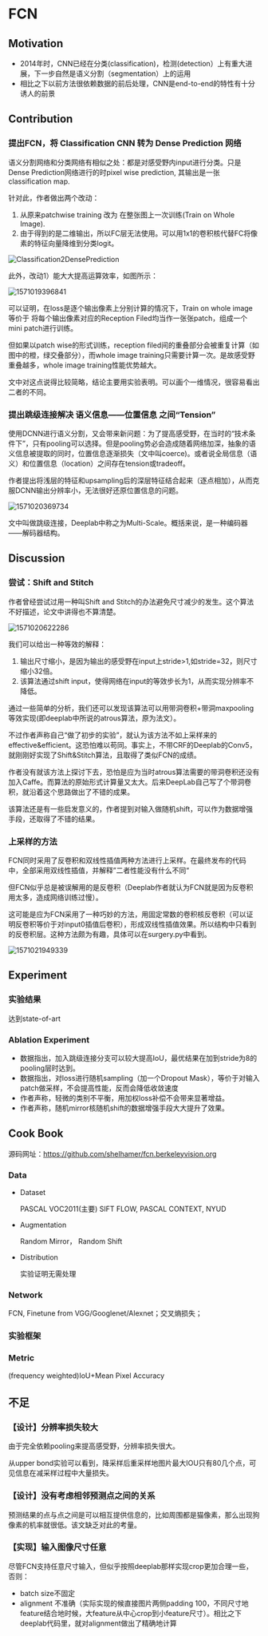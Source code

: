 # FCN



## Motivation

* 2014年时，CNN已经在分类(classification)，检测(detection）上有重大进展，下一步自然是语义分割（segmentation）上的运用
* 相比之下以前方法很依赖数据的前后处理，CNN是end-to-end的特性有十分诱人的前景

## Contribution

### 提出FCN，将 Classification CNN 转为 Dense Prediction  网络

语义分割网络和分类网络有相似之处：都是对感受野内input进行分类。只是Dense Prediction网络进行的时pixel wise prediction, 其输出是一张classification map.

针对此，作者做出两个改动：

1. 从原来patchwise training 改为 在整张图上一次训练(Train on Whole Image).
2. 由于得到的是二维输出，所以FC层无法使用。可以用1x1的卷积核代替FC将像素的特征向量降维到分类logit。

![Classification2DensePrediction](FCN.assets/1571018843018.png)

此外，改动1）能大大提高运算效率，如图所示：

![1571019396841](FCN.assets/1571019396841.png)

可以证明，在loss是逐个输出像素上分别计算的情况下，Train on whole image 等价于 将每个输出像素对应的Reception Filed均当作一张张patch，组成一个mini patch进行训练。

但如果以patch wise的形式训练，reception filed间的重叠部分会被重复计算（如图中的橙，绿交叠部分），而whole image training只需要计算一次。是故感受野重叠越多，whole image training性能优势越大。

文中对这点说得比较简略，结论主要用实验表明。可以画个一维情况，很容易看出二者的不同。

### 提出跳级连接解决 语义信息——位置信息 之间“Tension”

使用DCNN进行语义分割，又会带来新问题：为了提高感受野，在当时的“技术条件下”，只有pooling可以选择。但是pooling势必会造成随着网络加深，抽象的语义信息被提取的同时，位置信息逐渐损失（文中叫coerce)。或者说全局信息（语义）和位置信息（location）之间存在tension或tradeoff。

作者提出将浅层的特征和upsampling后的深层特征结合起来（逐点相加），从而克服DCNN输出分辨率小，无法很好还原位置信息的问题。

![1571020369734](FCN.assets/1571020369734.png)

文中叫做跳级连接，Deeplab中称之为Multi-Scale。概括来说，是一种编码器——解码器结构。

## Discussion

### 尝试：Shift and Stitch

作者曾经尝试过用一种叫Shift and Stitch的办法避免尺寸减少的发生。这个算法不好描述，论文中讲得也不算清楚。

![1571020622286](FCN.assets/1571020622286.png)

我们可以给出一种等效的解释：

1. 输出尺寸缩小，是因为输出的感受野在input上stride>1,如stride=32，则尺寸缩小32倍。
2. 该算法通过shift input，使得网络在input的等效步长为1，从而实现分辨率不降低。

通过一些简单的分析，我们还可以发现该算法可以用带洞卷积+带洞maxpooling等效实现(即deeplab中所说的atrous算法，原为法文）。

不过作者声称自己“做了初步的实验”，就认为该方法不如上采样来的effective&efficient。这恐怕难以苟同。事实上，不带CRF的Deeplab的Conv5，就刚刚好实现了Shift&Stitch算法，且取得了类似FCN的成绩。

作者没有就该方法上探讨下去，恐怕是应为当时atrous算法需要的带洞卷积还没有加入Caffe。而算法的原始形式计算量又太大。后来DeepLab自己写了个带洞卷积，就沿着这个思路做出了不错的成果。

该算法还是有一些启发意义的，作者提到对输入做随机shift，可以作为数据增强手段，还取得了不错的结果。

### 上采样的方法

FCN同时采用了反卷积和双线性插值两种方法进行上采样。在最终发布的代码中，全部采用双线性插值，并解释”二者性能没有什么不同“

但FCN似乎总是被误解用的是反卷积（Deeplab作者就认为FCN就是因为反卷积用太多，造成网络训练过慢）。

这可能是应为FCN采用了一种巧妙的方法，用固定常数的卷积核反卷积（可以证明反卷积等价于对input0插值后卷积），形成双线性插值效果。所以结构中只看到的反卷积层。这种方法颇为有趣，具体可以在surgery.py中看到。

![1571021949339](FCN.assets/1571021949339.png)

## Experiment

### 实验结果

达到state-of-art

### Ablation Experiment

* 数据指出，加入跳级连接分支可以较大提高IoU，最优结果在加到stride为8的pooling层时达到。
* 数据指出，对loss进行随机sampling（加一个Dropout Mask），等价于对输入patch做采样，不会提高性能，反而会降低收敛速度
* 作者声称，轻微的类别不平衡，用加权loss补偿不会带来显著增益。
* 作者声称，随机mirror核随机shift的数据增强手段大大提升了效果。

## Cook Book

源码网址：https://github.com/shelhamer/fcn.berkeleyvision.org

### Data

* Dataset

  PASCAL VOC2011(主要) SIFT FLOW, PASCAL CONTEXT, NYUD

* Augmentation

  Random Mirror， Random Shift

* Distribution

  实验证明无需处理

### Network

FCN, Finetune from VGG/Googlenet/Alexnet；交叉熵损失；

### 实验框架

### Metric

(frequency weighted)IoU+Mean Pixel Accuracy

## 不足

### 【设计】分辨率损失较大

由于完全依赖pooling来提高感受野，分辨率损失很大。

从upper bond实验可以看到，降采样后重采样地图片最大IOU只有80几个点，可见信息在减采样过程中大量损失。

### 【设计】没有考虑相邻预测点之间的关系

预测结果的点与点之间是可以相互提供信息的，比如周围都是猫像素，那么出现狗像素的机率就很低。该文缺乏对此的考量。

### 【实现】输入图像尺寸任意

尽管FCN支持任意尺寸输入，但似乎按照deeplab那样实现crop更加合理一些，否则：

* batch size不固定
* alignment 不准确（实际实现的候直接图片两侧padding 100，不同尺寸地feature结合地时候，大feature从中心crop到小feature尺寸）。相比之下deeplab代码里，就对alignment做出了精确地计算



